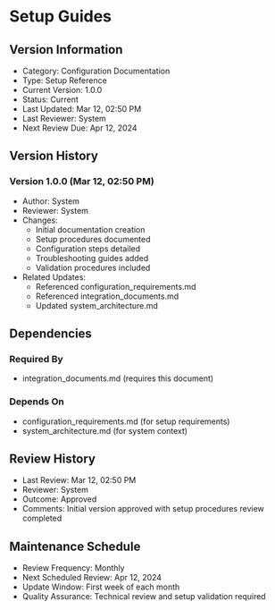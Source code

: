 # Setup Guides

## Version Information
- Category: Configuration Documentation
- Type: Setup Reference
- Current Version: 1.0.0
- Status: Current
- Last Updated: Mar 12, 02:50 PM
- Last Reviewer: System
- Next Review Due: Apr 12, 2024

## Version History
### Version 1.0.0 (Mar 12, 02:50 PM)
- Author: System
- Reviewer: System
- Changes:
  - Initial documentation creation
  - Setup procedures documented
  - Configuration steps detailed
  - Troubleshooting guides added
  - Validation procedures included
- Related Updates:
  - Referenced configuration_requirements.md
  - Referenced integration_documents.md
  - Updated system_architecture.md

## Dependencies
### Required By
- integration_documents.md (requires this document)

### Depends On
- configuration_requirements.md (for setup requirements)
- system_architecture.md (for system context)

## Review History
- Last Review: Mar 12, 02:50 PM
- Reviewer: System
- Outcome: Approved
- Comments: Initial version approved with setup procedures review completed

## Maintenance Schedule
- Review Frequency: Monthly
- Next Scheduled Review: Apr 12, 2024
- Update Window: First week of each month
- Quality Assurance: Technical review and setup validation required 